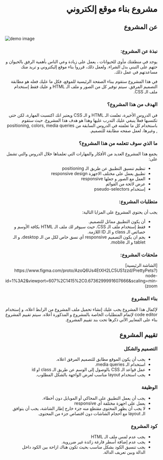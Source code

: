 # <div dir="rtl"> مشروع بناء موقع إلكتروني</div>

## <div dir="rtl"> عن المشروع</div>

![demo image](https://github.com/barmej/Fullsatck-Project-1/blob/master/images/demo.png)

### <div dir="rtl"> نبذة عن المشروع:</div>

 <div dir="rtl">
يوجد في منطقتك مأوى للحيوانات ، يعمل على زيادة وعي الناس بأهمية الرفق بالحيوان و حثهم على التبني بدل الشراء. ولعمل ذلك، قرروا بناء موقع إليكتروني و تريد منك مساعدتهم في عمل ذلك.

في هذا المشروع ستقوم ببناء الصفحة الرئيسية للموقع، فكل ما عليك فعله هو مطابقة التصميم المرفق. سيتم توفير كل من الصور و ملف الـ HTML و عليك فقط إستخدام ملف الـ CSS.
</div>

### <div dir="rtl"> الهدف من هذا المشروع؟</div>

 <div dir="rtl">
في الدروس الأخيرة، تعلمت الـ HTML و الـ CSS ويعتبر انك اكتسبت المهارة، لكن حتى تكتسبها فعلاً ينبغي عليك التدرب عليها وهذا هو هدف هذا المشروع. حيث ستقوم باستخدام كل ما تعلمته في الدروس السابقة من positioning, colors, media queries , وغيرها، لعمل صفحه مطابقة للتصميم.
</div>

###  <div dir="rtl"> ما الذي سوف تتعلمه من هذا المشروع؟</div>

 <div dir="rtl">
يجمع هذا المشروع العديد من الأفكار والمهارات التي تعلمناها خلال الدروس والتي تشمل على:
</div>
<div dir="rtl">
  <ul>
    <li> تنظيم تنسيق التطبيق عن طريق الـ positioning</li>
    <li> تطبيق يعمل على مختلف الاجهزة  responsive design</li>
    <li> العمل مع الصور و جعلها responsive</li>
    <li> عرض لائحة من القوائم</li>
    <li> إستخدام pseudo-selectors</li>
</ul>
</div>

###  <div dir="rtl"> متطلبات المشروع:</div>

 <div dir="rtl">
يجب أن يحتوي المشروع على المزايا التالية:
</div>
<div dir="rtl">
  <ul>
    <li> أن يكون التطبيق مماثل للتصميم.</li>
    <li> فقط إستخدام ملف الـ CSS. حيث سيوفر لك ملف الـ HTML بكافة الأوسم و خصائص الـ class و الـ ID اللازمة.</li>
    <li> يجم ان يكون التصميم responsive أي نسق خاص لكل من الـ desktop، و الـ tablet و الـ mobile.</li>
  </ul>
</div>

###  <div dir="rtl">  ملحقات المشروع:</div>

 <div dir="rtl">
[الشاشة الرئيسية](https://www.figma.com/proto/AzoQ6Us4EtXH2LC5US1zzd/PrettyPets?node-id=1%3A2&viewport=607%2C1415%2C0.6736299991607666&scaling=min-zoom)
</div>

###  <div dir="rtl"> بناء المشروع</div>

 <div dir="rtl">
لإكمال هذا المشروع يجب عليك إنشاء تحميل ملف المشروع من الرابط اعلاه، و إستخدام code editor لإتمام المتطلبات الخاصة بالمشروع و المذكورة أعلاه.
سيتم تقييم المشروع بناء على المعايير الآتي ذكرها تحت بند تقييم المشروع.
</div>

##  <div dir="rtl"> تقييم المشروع</div>

### <div dir="rtl"> التصميم والشكل</div>

<div dir="rtl">
  <ul>
    <li> يجب أن يكون الموقع مطابق للتصميم المرفق اعلاه.</li>
    <li> استخدام الـ media queries.</li>
    <li> عمل قواعد الـ CSS بالوصول إلى الوسم عن طريق الـ class او id</li>
    <li> يجب استخدام layout مناسب لعرض الواجهة بالشكل المطلوب.</li>
  </ul>
</div>

###  <div dir="rtl"> الوظيفة</div>

<div dir="rtl">
  <ul>
    <li> يجب أن يعمل التطبيق على المحاكي أو الموبايل دون أخطاء.</li>
    <li> يعمل على اجهزة مختلفة أي responsive</li>
    <li> لا يجب أن يظهر المحتوى مقتطع منه جزء خارج إطار الشاشة، يجب أن يتوافق الـ layout مع أحجام الشاشات دون اقتصاص جزء من المحتوى.</li>
  </ul>
</div>

### <div dir="rtl"> كود المشروع</div>

<div dir="rtl">
  <ul>
    <li> يجب عدم لمس ملف الـ HTML</li>
    <li> يجب عدم إضافة أسطر فارغة زائدة غير ضرروية.</li>
    <li> يجب تنسيق الكود بشكل مناسب بحيث تكون هناك ازاحة بين الكود داخل الدالة وبين تعريف الدالة.</li>
  </ul>
</div>